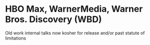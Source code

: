 
# HBO Max, WarnerMedia, Warner Bros. Discovery (WBD)

Old work internal talks now kosher for release and/or past statute of limitations

